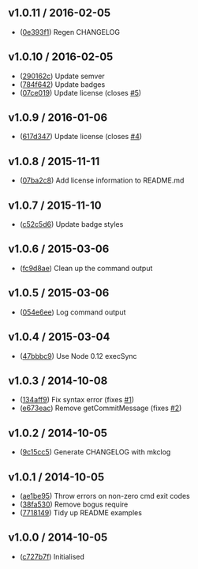 ## v1.0.11 / 2016-02-05

 * ([0e393f1](https://github.com/tanem/npmrel/commit/0e393f1ae1c26e37c243e9238ffdcc7721d3fa31)) Regen CHANGELOG

## v1.0.10 / 2016-02-05

 * ([290162c](https://github.com/tanem/npmrel/commit/290162c4b8cebe62e31c1224bf11800f93c59000)) Update semver
 * ([784f642](https://github.com/tanem/npmrel/commit/784f6426f752e89387fb7f508eef9b6eab867482)) Update badges
 * ([07ce019](https://github.com/tanem/npmrel/commit/07ce0190c3b6e48d7396c755a2758b117e38f9ac)) Update license (closes [#5](https://github.com/tanem/npmrel/issues/5))

## v1.0.9 / 2016-01-06

 * ([617d347](https://github.com/tanem/npmrel/commit/617d3474e88b3172cb12e728590fb92084bb4d55)) Update license (closes [#4](https://github.com/tanem/npmrel/issues/4))

## v1.0.8 / 2015-11-11

 * ([07ba2c8](https://github.com/tanem/npmrel/commit/07ba2c86a659b3f19930ba8b2cb1c4f31bc1e213)) Add license information to README.md

## v1.0.7 / 2015-11-10

 * ([c52c5d6](https://github.com/tanem/npmrel/commit/c52c5d66ddb5fdf3c61329bc8c58c4248de883c1)) Update badge styles

## v1.0.6 / 2015-03-06

 * ([fc9d8ae](https://github.com/tanem/npmrel/commit/fc9d8ae4e635715c43d39a9e8df83a66480fde16)) Clean up the command output

## v1.0.5 / 2015-03-06

 * ([054e6ee](https://github.com/tanem/npmrel/commit/054e6eed450904d76dd17c99e5f04a10927de0ad)) Log command output

## v1.0.4 / 2015-03-04

 * ([47bbbc9](https://github.com/tanem/npmrel/commit/47bbbc9259d08810b6f741e8336dee5cdf9cfddb)) Use Node 0.12 execSync

## v1.0.3 / 2014-10-08

 * ([134aff9](https://github.com/tanem/npmrel/commit/134aff9b4551cace41940b8fc2003778d2553236)) Fix syntax error (fixes [#1](https://github.com/tanem/npmrel/issues/1))
 * ([e673eac](https://github.com/tanem/npmrel/commit/e673eacfb27f9241e66234170a21c428221deda8)) Remove getCommitMessage (fixes [#2](https://github.com/tanem/npmrel/issues/2))

## v1.0.2 / 2014-10-05

 * ([9c15cc5](https://github.com/tanem/npmrel/commit/9c15cc51290bc77b578ae0bc3a16610092ac1fa5)) Generate CHANGELOG with mkclog

## v1.0.1 / 2014-10-05

 * ([ae1be95](https://github.com/tanem/npmrel/commit/ae1be9535929473c219b16e7710d6b2fb969859d)) Throw errors on non-zero cmd exit codes
 * ([38fa530](https://github.com/tanem/npmrel/commit/38fa5301a87eb3172c5ca841715bc2e7addfc89a)) Remove bogus require
 * ([7718149](https://github.com/tanem/npmrel/commit/7718149fa1bb394e33ec9df52cf3ba837745d70e)) Tidy up README examples

## v1.0.0 / 2014-10-05

 * ([c727b7f](https://github.com/tanem/npmrel/commit/c727b7fca6efe048356b277e6c8b1f88b682c131)) Initialised
